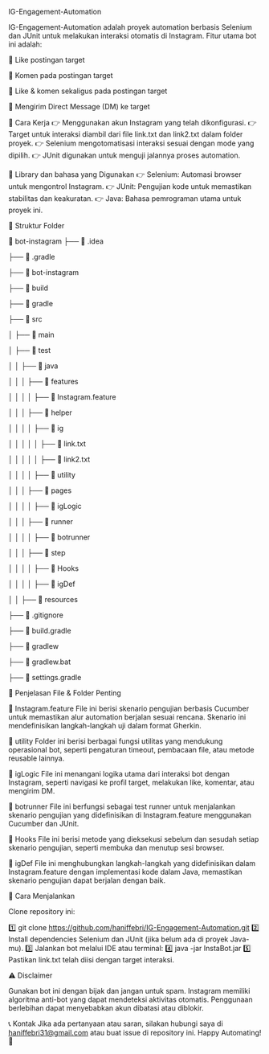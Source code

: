 IG-Engagement-Automation

IG-Engagement-Automation adalah proyek automation berbasis Selenium dan JUnit untuk melakukan interaksi otomatis di Instagram. Fitur utama bot ini adalah:

🔹 Like postingan target

🔹 Komen pada postingan target

🔹 Like & komen sekaligus pada postingan target

🔹 Mengirim Direct Message (DM) ke target


📌 Cara Kerja
👉 Menggunakan akun Instagram yang telah dikonfigurasi.
👉 Target untuk interaksi diambil dari file link.txt dan link2.txt dalam folder proyek.
👉 Selenium mengotomatisasi interaksi sesuai dengan mode yang dipilih.
👉 JUnit digunakan untuk menguji jalannya proses automation.

🚀 Library dan bahasa yang Digunakan
👉 Selenium: Automasi browser untuk mengontrol Instagram.
👉 JUnit: Pengujian kode untuk memastikan stabilitas dan keakuratan.
👉 Java: Bahasa pemrograman utama untuk proyek ini.

📂 Struktur Folder

📂 bot-instagram
 ├── 📂 .idea
 
 ├── 📂 .gradle
 
 ├── 📂 bot-instagram
 
 ├── 📂 build
 
 ├── 📂 gradle
 
 ├── 📂 src
 
 │   ├── 📂 main
 
 │   ├── 📂 test
 
 │   │   ├── 📂 java
 
 │   │   │   ├── 📂 features
 
 │   │   │   │   ├── 📜 Instagram.feature
 
 │   │   │   ├── 📂 helper
 
 │   │   │   │   ├── 📂 ig
 
 │   │   │   │   │   ├── 📜 link.txt
 
 │   │   │   │   │   ├── 📜 link2.txt
 
 │   │   │   │   ├── 📂 utility
 
 │   │   │   ├── 📂 pages
 
 │   │   │   │   ├── 📜 igLogic
 
 │   │   │   ├── 📂 runner
 
 │   │   │   │   ├── 📜 botrunner
 
 │   │   │   ├── 📂 step
 
 │   │   │   │   ├── 📜 Hooks
 
 │   │   │   │   ├── 📜 igDef
 
 │   │   ├── 📂 resources
 
 ├── 📜 .gitignore

 
 ├── 📜 build.gradle
 
 ├── 📜 gradlew
 
 ├── 📜 gradlew.bat
 
 ├── 📜 settings.gradle


📄 Penjelasan File & Folder Penting

🔹 Instagram.feature
File ini berisi skenario pengujian berbasis Cucumber untuk memastikan alur automation berjalan sesuai rencana. Skenario ini mendefinisikan langkah-langkah uji dalam format Gherkin.

🔹 utility
Folder ini berisi berbagai fungsi utilitas yang mendukung operasional bot, seperti pengaturan timeout, pembacaan file, atau metode reusable lainnya.

🔹 igLogic
File ini menangani logika utama dari interaksi bot dengan Instagram, seperti navigasi ke profil target, melakukan like, komentar, atau mengirim DM.

🔹 botrunner
File ini berfungsi sebagai test runner untuk menjalankan skenario pengujian yang didefinisikan di Instagram.feature menggunakan Cucumber dan JUnit.

🔹 Hooks
File ini berisi metode yang dieksekusi sebelum dan sesudah setiap skenario pengujian, seperti membuka dan menutup sesi browser.

🔹 igDef
File ini menghubungkan langkah-langkah yang didefinisikan dalam Instagram.feature dengan implementasi kode dalam Java, memastikan skenario pengujian dapat berjalan dengan baik.

🔧 Cara Menjalankan

Clone repository ini:

1️⃣ git clone https://github.com/haniffebri/IG-Engagement-Automation.git
2️⃣ Install dependencies Selenium dan JUnit (jika belum ada di proyek Java-mu).
3️⃣ Jalankan bot melalui IDE atau terminal:
4️⃣ java -jar InstaBot.jar
5️⃣ Pastikan link.txt telah diisi dengan target interaksi.

⚠️ Disclaimer

Gunakan bot ini dengan bijak dan jangan untuk spam.
Instagram memiliki algoritma anti-bot yang dapat mendeteksi aktivitas otomatis.
Penggunaan berlebihan dapat menyebabkan akun dibatasi atau diblokir.

📞 Kontak
Jika ada pertanyaan atau saran, silakan hubungi saya di haniffebri31@gmail.com atau buat issue di repository ini.
Happy Automating! 🚀

